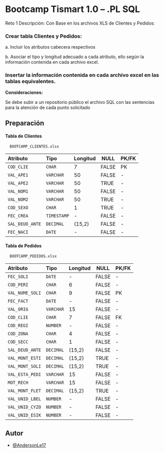
# Bootcamp Tismart 1.0 – .PL SQL

Reto 1
Descripción:
Con Base en los archivos XLS de Clientes y Pedidos:
### Crear tabla Clientes y Pedidos:
a.	Incluir los atributos cabecera respectivos

b.	Asociar el tipo y longitud adecuado a cada atributo, ello según la información contenida en cada archivo excel.
### Insertar la información contenida en cada archivo excel en las tablas equivalentes.

**Consideraciones:**

Se debe subir a un repositorio público el archivo SQL con las sentencias para la atención de cada punto solicitado 

## Preparación

#### Tabla de Clientes

```
  BOOTCAMP_CLIENTES.xlsx
```

| Atributo        | Tipo        | Longitud  | NULL  | PK/FK |
| :-------------- | :---------- | :-------- | ----- | ----- |
| `COD_CLIE`      | `CHAR`      | 7         | FALSE | PK    |
| `VAL_APE1`      | `VARCHAR`   | 50        | FALSE | -     |
| `VAL_APE2`      | `VARCHAR`   | 50        | TRUE  | -     |
| `VAL_NOM1`      | `VARCHAR`   | 50        | FALSE | -     |
| `VAL_NOM2`      | `VARCHAR`   | 50        | TRUE  | -     |
| `COD_SEXO`      | `CHAR`      | 1         | TRUE  | -     |
| `FEC_CREA`      | `TIMESTAMP` | -         | FALSE | -     |
| `SAL_DEUD_ANTE` | `DECIMAL`   | (15,2)    | FALSE | -     |
| `FEC_NACI`      | `DATE`      | -         | FALSE | -     |

#### Tabla de Pedidos

```
  BOOTCAMP_PEDIDOS.xlsx
```

| Atributo        | Tipo      | Longitud  | NULL  | PK/FK |
| :-------------- | :-------- | :-------- | ----- | ----- |
| `FEC_SOLI`      | `DATE`    | -         | FALSE | -     |
| `COD_PERI`      | `CHAR`    | 6         | FALSE | -     |
| `VAL_NUME_SOLI` | `CHAR`    | 9         | FALSE | PK    |
| `FEC_FACT`      | `DATE`    | -         | FALSE | -     |
| `VAL_ORIG`      | `VARCHAR` | 15        | FALSE | -     |
| `COD_CLIE`      | `CHAR`    | 7         | FALSE | FK    |
| `COD_REGI`      | `NUMBER`  | -         | FALSE | -     |
| `COD_ZONA`      | `CHAR`    | 4         | FALSE | -     |
| `COD_SECC`      | `CHAR`    | 1         | FALSE | -     |
| `SAL_DEUD_ANTE` | `DECIMAL` | (15,2)    | FALSE | -     |
| `VAL_MONT_ESTI` | `DECIMAL` | (15,2)    | TRUE  | -     |
| `VAL_MONT_SOLI` | `DECIMAL` | (15,2)    | TRUE  | -     |
| `VAL_ESTA_PEDI` | `VARCHAR` | 15        | FALSE | -     |
| `MOT_RECH`      | `VARCHAR` | 15        | FALSE | -     |
| `VAL_MONT_FLET` | `DECIMAL` | (15,2)    | TRUE  | -     |
| `VAL_UNID_LBEL` | `NUMBER`  | -         | FALSE | -     |
| `VAL_UNID_CYZO` | `NUMBER`  | -         | FALSE | -     |
| `VAL_UNID_ESIK` | `NUMBER`  | -         | FALSE | -     |



## Autor

- [@AndersonLe17](https://github.com/AndersonLe17)

